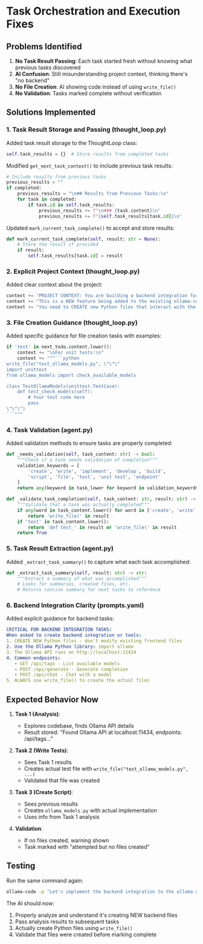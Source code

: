# Task Orchestration and Execution Fixes

## Problems Identified

1. **No Task Result Passing**: Each task started fresh without knowing what previous tasks discovered
2. **AI Confusion**: Still misunderstanding project context, thinking there's "no backend"
3. **No File Creation**: AI showing code instead of using `write_file()`
4. **No Validation**: Tasks marked complete without verification

## Solutions Implemented

### 1. Task Result Storage and Passing (thought_loop.py)

Added task result storage to the ThoughtLoop class:
```python
self.task_results = {}  # Store results from completed tasks
```

Modified `get_next_task_context()` to include previous task results:
```python
# Include results from previous tasks
previous_results = ""
if completed:
    previous_results = "\n## Results from Previous Tasks:\n"
    for task in completed:
        if task.id in self.task_results:
            previous_results += f"\n### {task.content}\n"
            previous_results += f"{self.task_results[task.id]}\n"
```

Updated `mark_current_task_complete()` to accept and store results:
```python
def mark_current_task_complete(self, result: str = None):
    # Store the result if provided
    if result:
        self.task_results[task.id] = result
```

### 2. Explicit Project Context (thought_loop.py)

Added clear context about the project:
```python
context += "PROJECT CONTEXT: You are building a backend integration for the Ollama model API.\n"
context += "This is a NEW feature being added to the existing ollama-code project.\n"
context += "You need to CREATE new Python files that interact with the Ollama API.\n\n"
```

### 3. File Creation Guidance (thought_loop.py)

Added specific guidance for file creation tasks with examples:
```python
if 'test' in next_todo.content.lower():
    context += "\nFor unit tests:\n"
    context += """```python
write_file("test_ollama_models.py", \"\"\"
import unittest
from ollama_models import check_available_models

class TestOllamaModels(unittest.TestCase):
    def test_check_models(self):
        # Your test code here
        pass
\"\"\")
```"""
```

### 4. Task Validation (agent.py)

Added validation methods to ensure tasks are properly completed:

```python
def _needs_validation(self, task_content: str) -> bool:
    """Check if a task needs validation of completion"""
    validation_keywords = [
        'create', 'write', 'implement', 'develop', 'build',
        'script', 'file', 'test', 'unit test', 'endpoint'
    ]
    return any(keyword in task_lower for keyword in validation_keywords)

def _validate_task_completion(self, task_content: str, result: str) -> bool:
    """Validate that a task was actually completed"""
    if any(word in task_content.lower() for word in ['create', 'write', 'develop']):
        return 'write_file(' in result
    if 'test' in task_content.lower():
        return 'def test_' in result or 'write_file(' in result
    return True
```

### 5. Task Result Extraction (agent.py)

Added `_extract_task_summary()` to capture what each task accomplished:
```python
def _extract_task_summary(self, result: str) -> str:
    """Extract a summary of what was accomplished"""
    # Looks for summaries, created files, etc.
    # Returns concise summary for next tasks to reference
```

### 6. Backend Integration Clarity (prompts.yaml)

Added explicit guidance for backend tasks:
```yaml
CRITICAL FOR BACKEND INTEGRATION TASKS:
When asked to create backend integration or tools:
1. CREATE NEW Python files - don't modify existing frontend files
2. Use the Ollama Python library: import ollama
3. The Ollama API runs on http://localhost:11434
4. Common endpoints:
   - GET /api/tags - List available models
   - POST /api/generate - Generate completion
   - POST /api/chat - Chat with a model
5. ALWAYS use write_file() to create the actual files
```

## Expected Behavior Now

1. **Task 1 (Analysis)**: 
   - Explores codebase, finds Ollama API details
   - Result stored: "Found Ollama API at localhost:11434, endpoints: /api/tags..."

2. **Task 2 (Write Tests)**:
   - Sees Task 1 results
   - Creates actual test file with `write_file("test_ollama_models.py", ...)`
   - Validated that file was created

3. **Task 3 (Create Script)**:
   - Sees previous results
   - Creates `ollama_models.py` with actual implementation
   - Uses info from Task 1 analysis

4. **Validation**:
   - If no files created, warning shown
   - Task marked with "attempted but no files created"

## Testing

Run the same command again:
```bash
ollama-code -p "Let's implement the backend integration to the ollama model. First create a tool to check what models are available."
```

The AI should now:
1. Properly analyze and understand it's creating NEW backend files
2. Pass analysis results to subsequent tasks
3. Actually create Python files using `write_file()`
4. Validate that files were created before marking complete